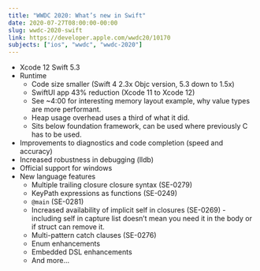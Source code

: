 ```yaml
---
title: "WWDC 2020: What’s new in Swift"
date: 2020-07-27T08:00:00-00:00
slug: wwdc-2020-swift
link: https://developer.apple.com/wwdc20/10170
subjects: ["ios", "wwdc", "wwdc-2020"]
---
```


* Xcode 12 Swift 5.3
* Runtime
    * Code size smaller (Swift 4 2.3x Objc version, 5.3 down to 1.5x)
    * SwiftUI app 43% reduction (Xcode 11 to Xcode 12)
    * See ~4:00 for interesting memory layout example, why value types are more performant.
    * Heap usage overhead uses a third of what it did.
    * Sits below foundation framework, can be used where previously C has to be used.
* Improvements to diagnostics and code completion (speed and accuracy)
* Increased robustness in debugging (lldb)
* Official support for windows
* New language features
    * Multiple trailing closure closure syntax (SE-0279)
    * KeyPath expressions as functions (SE-0249)
    * `@main` (SE-0281)
    * Increased availability of implicit self in closures (SE-0269) - including self in capture list doesn’t mean you need it in the body or if struct can remove it.
    * Multi-pattern catch clauses (SE-0276)
    * Enum enhancements
    * Embedded DSL enhancements
    * And more...